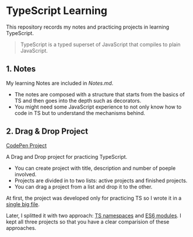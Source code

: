 # TypeScript Learning

This repository records my notes and practicing projects in learning TypeScript.

> TypeScript is a typed superset of JavaScript that compiles to plain JavaScript.

## 1. Notes

My learning Notes are included in _Notes.md_.

- The notes are composed with a structure that starts from the basics of TS and then goes into the depth such as decorators.
- You might need some JavaScript experience to not only know how to code in TS but to understand the mechanisms behind.

## 2. Drag & Drop Project

[CodePen Project](https://codepen.io/uujx/pen/PoNYwOg)

A Drag and Drop project for practicing TypeScript.

- You can create project with title, description and number of poeple involved.
- Projects are divided in to two lists: active projects and finished projects.
- You can drag a project from a list and drop it to the other.

At first, the project was developed only for practicing TS so I wrote it in a [single big file](./2-drag-and-drop/original-project/).

Later, I splitted it with two approach: [TS namespaces](./2-drag-and-drop/namespace-project/) and [ES6 modules](./2-drag-and-drop/es6-modules-project/). I kept all three projects so that you have a clear comparision of these approaches.
